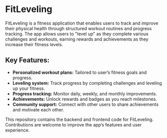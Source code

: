 # FitLeveling

FitLeveling is a fitness application that enables users to track and improve their physical health through structured workout routines and progress tracking. The app allows users to "level up" as they complete various challenges and workouts, earning rewards and achievements as they increase their fitness levels.

## Key Features:
- **Personalized workout plans:** Tailored to user’s fitness goals and progress.
- **Leveling system:** Track progress by completing challenges and leveling up your fitness.
- **Progress tracking:** Monitor daily, weekly, and monthly improvements.
- **Achievements:** Unlock rewards and badges as you reach milestones.
- **Community support:** Connect with other users to share achievements and motivate each other.

This repository contains the backend and frontend code for FitLeveling. Contributions are welcome to improve the app’s features and user experience.

